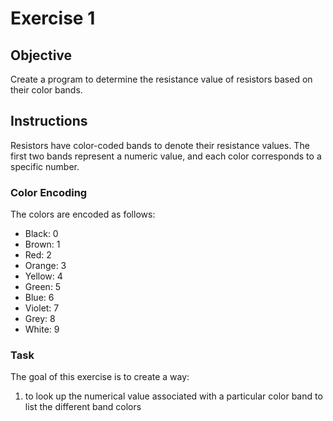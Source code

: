 # Exercise 1

## Objective

Create a program to determine the resistance value of resistors based on their color bands.

## Instructions

Resistors have color-coded bands to denote their resistance values. The first two bands represent a numeric value, and each color corresponds to a specific number.

### Color Encoding

The colors are encoded as follows:

- Black: 0
- Brown: 1
- Red: 2
- Orange: 3
- Yellow: 4
- Green: 5
- Blue: 6
- Violet: 7
- Grey: 8
- White: 9

### Task

The goal of this exercise is to create a way:

1. to look up the numerical value associated with a particular color band
   to list the different band colors
